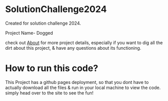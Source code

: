# SolutionChallenge2024
Created for solution challenge 2024.<br>

Project Name- Dogged

check out [About](https://github.com/TithiB-del/SolutionChallenge2024/blob/main/About.md) for more project details, especially if you want to dig all the dirt about this project, & have any questions about its functioning.

# How to run this code?
This Project has a github pages deployment, so that you dont have to actually download all the files & run in your local machine to view the code.
simply head over to the site to see the fun!


